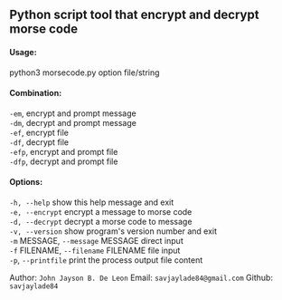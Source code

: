 ## Python script tool that encrypt and decrypt morse code

#### Usage:
python3 morsecode.py option file/string
#### Combination:
`-em`, encrypt and prompt message<br>
`-dm`, decrypt and prompt message<br>
`-ef`, encrypt file<br>
`-df`, decrypt file<br>
`-efp`, encrypt and prompt file<br>
`-dfp`, decrypt and prompt file<br>
#### Options:
  `-h, --help`            show this help message and exit<br>
  `-e, --encrypt`         encrypt a message to morse code<br>
  `-d, --decrypt`         decrypt a morse code to message<br>
  `-v, --version`         show program's version number and exit<br>
  `-m` MESSAGE, `--message` MESSAGE
                        direct input<br>
  `-f` FILENAME, `--filename` FILENAME
                        file input<br>
  `-p`, `--printfile`       print the process output file content<br>

Author: `John Jayson B. De Leon`
Email: `savjaylade84@gmail.com`
Github: `savjaylade84`
